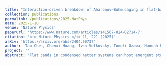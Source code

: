 ```yaml
---
title: "Interaction-driven breakdown of Aharonov–Bohm caging in flat-band Rydberg lattices"
collection: publications
permalink: /publications/2025-NatPhys
date: 2025-1-10
venue: 'Nature Physics'
paperurl: 'https://www.nature.com/articles/s41567-024-02714-7'
citation: '<i> Nature Physics </i> 21, 221 (2025)'
arXiv: 'https://arxiv.org/abs/2404.00737'
author: 'Tao Chen, Chenxi Huang, Ivan Velkovsky, Tomoki Ozawa, Hannah Price, Jacob P Covey, Bryce Gadway'
project: ''
abstract: 'Flat bands in condensed matter systems can host emergent states of matter, from insulating states in twisted bilayer graphene to fractionalized excitations in frustrated magnets and quantum Hall materials. A key phenomenon in certain flat-band systems is Aharonov–Bohm caging, where particles become localized due to destructive interference caused by gauge fields. Here we report on the experimental realization of highly tunable flat-band models populated by strongly interacting Rydberg atoms. By employing synthetic dimensions, we engineer a flat-band rhombic lattice with twisted boundaries and explore the control of Aharonov–Bohm caging during non-equilibrium dynamics through a tunable gauge field. Microscopic measurements of Rydberg pairs reveal the interaction-driven breakdown of Aharonov–Bohm caging in the limit of strong dipolar interactions, where lattice bands mix. In the limit of weak interactions, where caging persists, we observe effective magnetism arising from the interaction-driven mixing of degenerate flat-band states. These observations offer insights into emergent phenomena in synthetic quantum materials and expand our understanding of quantum many-body physics in engineered lattice systems.'
---
```


